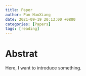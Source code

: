 ```yaml
---
title: Paper
author: Pan HaoXiang
date: 2021-09-19 20:13:00 +0800
categories: [Papers]
tags: [reading]
---
```


# Abstrat

Here, I want to introduce something.